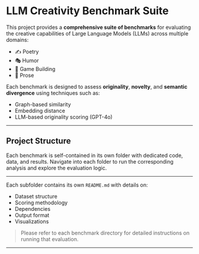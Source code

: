 # LLM Creativity Benchmark Suite

This project provides a **comprehensive suite of benchmarks** for evaluating the creative capabilities of Large Language Models (LLMs) across multiple domains:

- ✍️ Poetry  
- 🎭 Humor  
- 🎲 Game Building  
- 📖 Prose 

Each benchmark is designed to assess **originality**, **novelty**, and **semantic divergence** using techniques such as:

- Graph-based similarity
- Embedding distance
- LLM-based originality scoring (GPT-4o)

---

## Project Structure

Each benchmark is self-contained in its own folder with dedicated code, data, and results. Navigate into each folder to run the corresponding analysis and explore the evaluation logic.


---

Each subfolder contains its own `README.md` with details on:

- Dataset structure
- Scoring methodology
- Dependencies
- Output format
- Visualizations

> Please refer to each benchmark directory for detailed instructions on running that evaluation.

---

